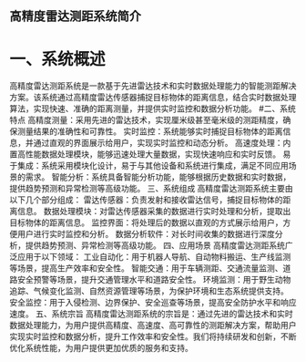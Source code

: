 ## 高精度雷达测距系统简介
# 一、系统概述
高精度雷达测距系统是一款基于先进雷达技术和实时数据处理能力的智能测距解决方案。该系统通过高精度雷达传感器捕捉目标物体的距离信息，结合实时数据处理算法，实现快速、准确的距离测量，并提供实时监控和数据分析功能。
#二、系统特点
高精度测量：采用先进的雷达技术，实现厘米级甚至毫米级的测距精度，确保测量结果的准确性和可靠性。
实时监控：系统能够实时捕捉目标物体的距离信息，并通过直观的界面展示给用户，实现实时监控和动态分析。
高速度处理：内置高性能数据处理模块，能够迅速处理大量数据，实现快速响应和实时反馈。
易于集成：系统采用模块化设计，易于与其他设备和系统进行集成，满足不同应用场景的需求。
智能分析：系统具备智能分析功能，能够根据历史数据和实时数据，提供趋势预测和异常检测等高级功能。
三、系统组成
高精度雷达测距系统主要由以下几个部分组成：
雷达传感器：负责发射和接收雷达信号，捕捉目标物体的距离信息。
数据处理模块：对雷达传感器采集的数据进行实时处理和分析，提取出目标物体的距离信息。
监控界面：将处理后的数据以直观的方式展示给用户，方便用户进行实时监控和分析。
数据分析软件：对长时间收集的数据进行深度分析，提供趋势预测、异常检测等高级功能。
四、应用场景
高精度雷达测距系统广泛应用于以下领域：
工业自动化：用于机器人导航、自动物料搬运、生产线监测等场景，提高生产效率和安全性。
智能交通：用于车辆测距、交通流量监测、道路安全预警等场景，提升交通管理水平和道路安全性。
环境监测：用于野生动物追踪、气候变化监测、自然资源管理等场景，为保护环境和生态系统提供支持。
安全监控：用于入侵检测、边界保护、安全巡查等场景，提高安全防护水平和响应速度。
五、系统宗旨
高精度雷达测距系统的宗旨是：通过先进的雷达技术和实时数据处理能力，为用户提供高精度、高速度、高可靠性的测距解决方案，帮助用户实现实时监控和数据分析，提升工作效率和安全性。我们将持续研发和创新，不断优化系统性能，为用户提供更加优质的服务和支持。
